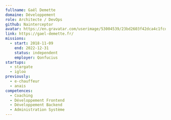 ```yaml
---
fullname: Gaël Demette
domaine: Développement
role: Architecte / DevOps
github: Nainterceptor
avatar: https://en.gravatar.com/userimage/53004539/23bd2603f42dca4c1fcd2348ca3d1887.jpeg
link: https://gael-demette.fr/
missions:
  - start: 2018-11-09
    end: 2022-12-31
    status: independent
    employer: Qonfucius
startups:
  - stargate
  - igloo
previously:
  - e-chauffeur
  - anais
competences:
  - Coaching
  - Développement Frontend
  - Développement Backend
  - Administration Système
---
```

